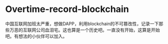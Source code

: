 # Overtime-record-blockchain
中国互联网加班太严重，想做DAPP，利用blockchain的不可篡改性，记录一下那些万恶的互联网公司血泪宅。这也算是一个历史吧。一直没有开始，这算是开始吧。有想法的小伙伴可以加入。

